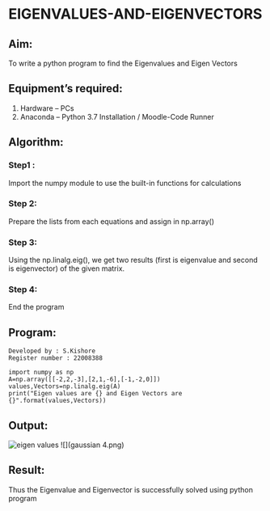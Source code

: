 # EIGENVALUES-AND-EIGENVECTORS
## Aim:
To write a python program to find the Eigenvalues and Eigen Vectors
## Equipment’s required:
1. 	Hardware – PCs
2. 	Anaconda – Python 3.7 Installation / Moodle-Code Runner
## Algorithm:
### Step1 :  
Import the numpy module to use the built-in functions for calculations
### Step 2: 
Prepare the lists from each equations and assign in np.array()
### Step 3: 
Using the np.linalg.eig(),  we get two results (first is eigenvalue and second is eigenvector) of the given matrix.
### Step 4: 
End the program

## Program:
```
Developed by : S.Kishore
Register number : 22008388

import numpy as np
A=np.array([[-2,2,-3],[2,1,-6],[-1,-2,0]])
values,Vectors=np.linalg.eig(A)
print("Eigen values are {} and Eigen Vectors are {}".format(values,Vectors))

```
## Output:
![eigen values](https://user-images.githubusercontent.com/118679883/213987388-279e1ca8-e979-41f1-81b5-b3e68251b78d.png)
![](gaussian 4.png)

## Result:
Thus the Eigenvalue and Eigenvector is successfully solved using python program
